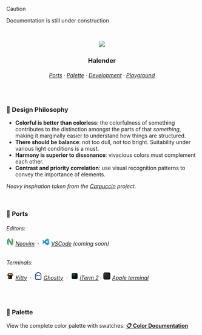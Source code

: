 > [!CAUTION]
> Documentation is still under construction

&nbsp;

<p align="center">
  <img src="https://raw.githubusercontent.com/deniskabana/halender/main/assets/docs/palette-stripe.png" width="400" />
</p>

<h3 align="center">
 Halender
</h3>

<h6 align="center">
  <a href="https://github.com/deniskabana/halender#-ports">Ports</a>
  ·
  <a href="https://github.com/deniskabana/halender#-palette">Palette</a>
  ·
  <a href="https://github.com/catppuccin/catppuccin/tree/main/dev">Development</a>
  ·
  <a href="#">Playground</a>
</h6>

&nbsp;

### 🧠 Design Philosophy

- **Colorful is better than colorless**: the colorfulness of something contributes to the distinction amongst the parts
  of that _something_, making it marginally easier to understand how things are structured.
- **There should be balance**: not too dull, not too bright. Suitability under various light conditions is a must.
- **Harmony is superior to dissonance**: vivacious colors must complement each other.
- **Contrast and priority correlation**: use visual recognition patterns to convey the importance of elements.

_Heavy inspiration taken from the [Catpuccin](https://github.com/catppuccin/catppuccin) project._

&nbsp;

### 📀 Ports

<h6>
Editors:
<br /></br />
<a href="./editors/nvim/"><img src="./assets/logos/logo-neovim.png" height="20" /></a>
<a href="./editors/nvim/">Neovim</a>
&nbsp;·&nbsp;
<a href="./editors/vscode/"><img src="./assets/logos/logo-vscode.png" height="20" /></a>
<a href="./editors/vscode/">VSCode</a>
<i>(coming soon)</i>
</h6>

<h6>
Terminals:
<br /></br />
<a href="./terminals/kitty/"><img src="./assets/logos/logo-kitty.png" height="20" /></a>
<a href="./terminals/kitty/">Kitty</a>
&nbsp;·&nbsp;
<a href="./terminals/ghostty/"><img src="./assets/logos/logo-ghostty.png" height="20" /></a>
<a href="./terminals/ghostty/">Ghostty</a>
&nbsp;·&nbsp;
<a href="./terminals/iterm2/"><img src="./assets/logos/logo-iterm.png" height="20" /></a>
<a href="./terminals/iterm2/">iTerm 2</a>
·
<a href="./terminals/apple-terminal/"><img src="./assets/logos/logo-apple-terminal.png" height="20" /></a>
<a href="./terminals/apple-terminal/">Apple terminal</a>
</h6>

&nbsp;

### 🎨 Palette

View the complete color palette with swatches: **[📋 Color Documentation](docs/colors.md)**
